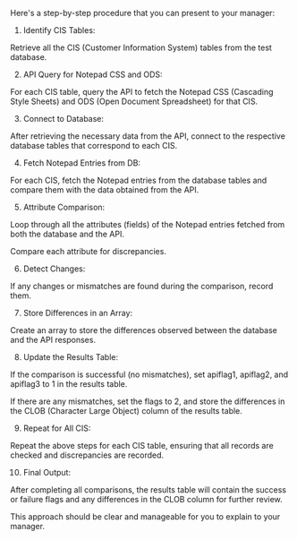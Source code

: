 Here's a step-by-step procedure that you can present to your manager:

1. Identify CIS Tables:

Retrieve all the CIS (Customer Information System) tables from the test database.



2. API Query for Notepad CSS and ODS:

For each CIS table, query the API to fetch the Notepad CSS (Cascading Style Sheets) and ODS (Open Document Spreadsheet) for that CIS.



3. Connect to Database:

After retrieving the necessary data from the API, connect to the respective database tables that correspond to each CIS.



4. Fetch Notepad Entries from DB:

For each CIS, fetch the Notepad entries from the database tables and compare them with the data obtained from the API.



5. Attribute Comparison:

Loop through all the attributes (fields) of the Notepad entries fetched from both the database and the API.

Compare each attribute for discrepancies.



6. Detect Changes:

If any changes or mismatches are found during the comparison, record them.



7. Store Differences in an Array:

Create an array to store the differences observed between the database and the API responses.



8. Update the Results Table:

If the comparison is successful (no mismatches), set apiflag1, apiflag2, and apiflag3 to 1 in the results table.

If there are any mismatches, set the flags to 2, and store the differences in the CLOB (Character Large Object) column of the results table.



9. Repeat for All CIS:

Repeat the above steps for each CIS table, ensuring that all records are checked and discrepancies are recorded.



10. Final Output:

After completing all comparisons, the results table will contain the success or failure flags and any differences in the CLOB column for further review.




This approach should be clear and manageable for you to explain to your manager.

